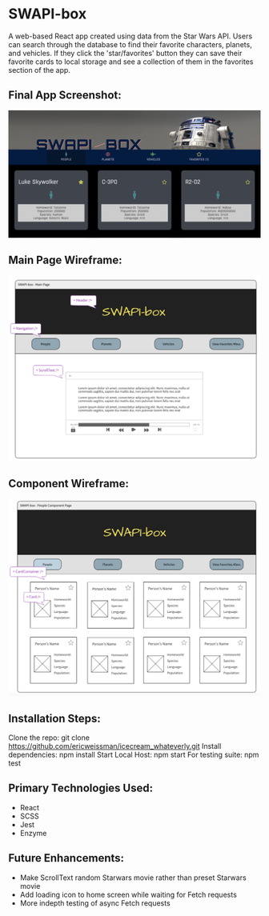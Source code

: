 # SWAPI-box
A web-based React app created using data from the Star Wars API. Users can search through the database to find their favorite characters, planets, and vehicles. If they click the 'star/favorites' button they can save their favorite cards to local storage and see a collection of them in the favorites section of the app. 

## Final App Screenshot:
![Screenshot](swapi-box-final-screenshot.png)

## Main Page Wireframe:
![Wireframe](swapi-box-wireframe-main.png)

## Component Wireframe:
![Wireframe](swapi-box-wireframe-component.png)

## Installation Steps:
Clone the repo: git clone https://github.com/ericweissman/icecream_whateverly.git
Install dependencies: npm install
Start Local Host: npm start
For testing suite: npm test

## Primary Technologies Used:
- React
- SCSS
- Jest
- Enzyme

## Future Enhancements: 
- Make ScrollText random Starwars movie rather than preset Starwars movie
- Add loading icon to home screen while waiting for Fetch requests
- More indepth testing of async Fetch requests
